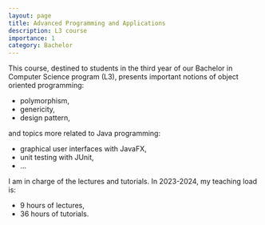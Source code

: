 ```yaml
---
layout: page
title: Advanced Programming and Applications
description: L3 course
importance: 1
category: Bachelor
---
```


This course, destined to students in the third year of our Bachelor in
Computer Science program (L3), presents important notions of object
oriented programming:
- polymorphism,
- genericity,
- design pattern,

and topics more related to Java programming:
- graphical user interfaces with JavaFX,
- unit testing with JUnit,
- ...

I am in charge of the lectures and tutorials. In 2023-2024, my teaching load is:
- 9 hours of lectures,
- 36 hours of tutorials.
